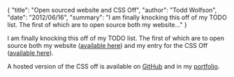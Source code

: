 {
  "title": "Open sourced website and CSS Off",
  "author": "Todd Wolfson",
  "date": "2012/06/16",
  "summary": "I am finally knocking this off of my TODO list. The first of which are to open source both my website..."
}

I am finally knocking this off of my TODO list. The first of which are to open source both my website ([available here](https://github.com/twolfson/twolfson.com)) and my entry for the CSS Off ([available here](https://github.com/twolfson/CSS-Off--2011-)).

A hosted version of the CSS off is available on [GitHub](http://twolfson.github.com/CSS-Off--2011-/) and in my [portfolio](http://twolfson.com/public/portfolio/css_off/).